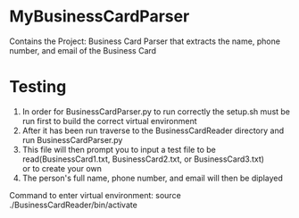 # MyBusinessCardParser
Contains the Project: Business Card Parser that extracts the name, phone number, and email of the Business Card

# Testing 
1. In order for BusinessCardParser.py to run correctly the setup.sh must be run first to build the correct virtual environment
2. After it has been run traverse to the BusinessCardReader directory and run BusinessCardParser.py
3. This file will then prompt you to input a test file to be read(BusinessCard1.txt, BusinessCard2.txt, or BusinessCard3.txt)</br> or to create your own
4. The person's full name, phone number,  and email will then be diplayed

Command to enter virtual environment: source ./BusinessCardReader/bin/activate
 
 
